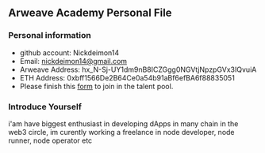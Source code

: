 ## Arweave Academy Personal File

### Personal information

- github account: Nickdeimon14
- Email: nickdeimon14@gmail.com
- Arweave Address: hx_N-Sj-UY1dm9nB8ICZGgg0NGVtjNpzpGVx3IQvuiA
- ETH Address: 0xbff1566De2B64Ce0a54b91aBf6efBA6f88835051
- Please finish this [form](https://docs.google.com/forms/d/e/1FAIpQLSfWA5fIIcBgmRppm3jNz5vmf9Mai_QMVil-2pO4r7YKn_Zhtw/viewform?usp=sf_link) to join in the talent pool.

### Introduce Yourself
 i'am have biggest enthusiast in developing dApps in many chain in the web3 circle, im curently working a freelance in node developer, node runner, node operator etc

